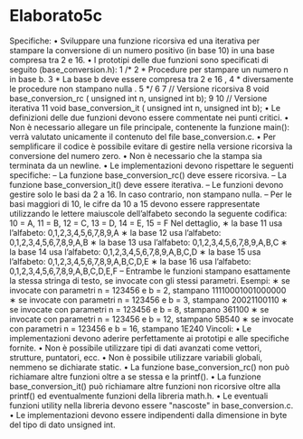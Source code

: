 # Elaborato5c

Specifiche:
• Sviluppare una funzione ricorsiva ed una iterativa per stampare la conversione di un numero positivo (in base 10) in una base compresa tra
2 e 16.
• I prototipi delle due funzioni sono specificati di seguito (base_conversion.h):
1 /*
2 * Procedure per stampare un numero n in base b.
3 * La base b deve essere compresa tra 2 e 16 ,
4 * diversamente le procedure non stampano nulla .
5 */
6
7 // Versione ricorsiva
8 void base_conversion_rc ( unsigned int n, unsigned int b);
9
10 // Versione iterativa
11 void base_conversion_it ( unsigned int n, unsigned int b);
• Le definizioni delle due funzioni devono essere commentate nei punti
critici.
• Non è necessario allegare un file principale, contenente la funzione
main(): verrà valutato unicamente il contenuto del file base_conversion.c.
• Per semplificare il codice è possibile evitare di gestire nella versione
ricorsiva la conversione del numero zero.
• Non è necessario che la stampa sia terminata da un newline.
• Le implementazioni devono rispettare le seguenti specifiche:
– La funzione base_conversion_rc() deve essere ricorsiva.
– La funzione base_conversion_it() deve essere iterativa.
– Le funzioni devono gestire solo le basi da 2 a 16. In caso contrario,
non stampano nulla.
– Per le basi maggiori di 10, le cifre da 10 a 15 devono essere rappresentate utilizzando le lettere maiuscole dell’alfabeto secondo la
seguente codifica:
10 = A, 11 = B, 12 = C, 13 = D, 14 = E, 15 = F
Nel dettaglio,
∗ la base 11 usa l’alfabeto: 0,1,2,3,4,5,6,7,8,9,A
∗ la base 12 usa l’alfabeto: 0,1,2,3,4,5,6,7,8,9,A,B
∗ la base 13 usa l’alfabeto: 0,1,2,3,4,5,6,7,8,9,A,B,C
∗ la base 14 usa l’alfabeto: 0,1,2,3,4,5,6,7,8,9,A,B,C,D
∗ la base 15 usa l’alfabeto: 0,1,2,3,4,5,6,7,8,9,A,B,C,D,E
∗ la base 16 usa l’alfabeto: 0,1,2,3,4,5,6,7,8,9,A,B,C,D,E,F
– Entrambe le funzioni stampano esattamente la stessa stringa di
testo, se invocate con gli stessi parametri. Esempi:
∗ se invocate con parametri n = 123456 e b = 2, stampano
11110001001000000
∗ se invocate con parametri n = 123456 e b = 3, stampano
20021100110
∗ se invocate con parametri n = 123456 e b = 8, stampano
361100
∗ se invocate con parametri n = 123456 e b = 12, stampano
5B540
∗ se invocate con parametri n = 123456 e b = 16, stampano
1E240
Vincoli:
• Le implementazioni devono aderire perfettamente ai prototipi e alle
specifiche fornite.
• Non è possibile utilizzare tipi di dati avanzati come vettori, strutture,
puntatori, ecc.
• Non è possibile utilizzare variabili globali, nemmeno se dichiarate static.
• La funzione base_conversion_rc() non può richiamare altre funzioni
oltre a se stessa e la printf().
• La funzione base_conversion_it() può richiamare altre funzioni non
ricorsive oltre alla printf() ed eventualmente funzioni della libreria
math.h.
• Le eventuali funzioni utility nella libreria devono essere "nascoste" in
base_conversion.c.
• Le implementazioni devono essere indipendenti dalla dimensione in byte
del tipo di dato unsigned int.
